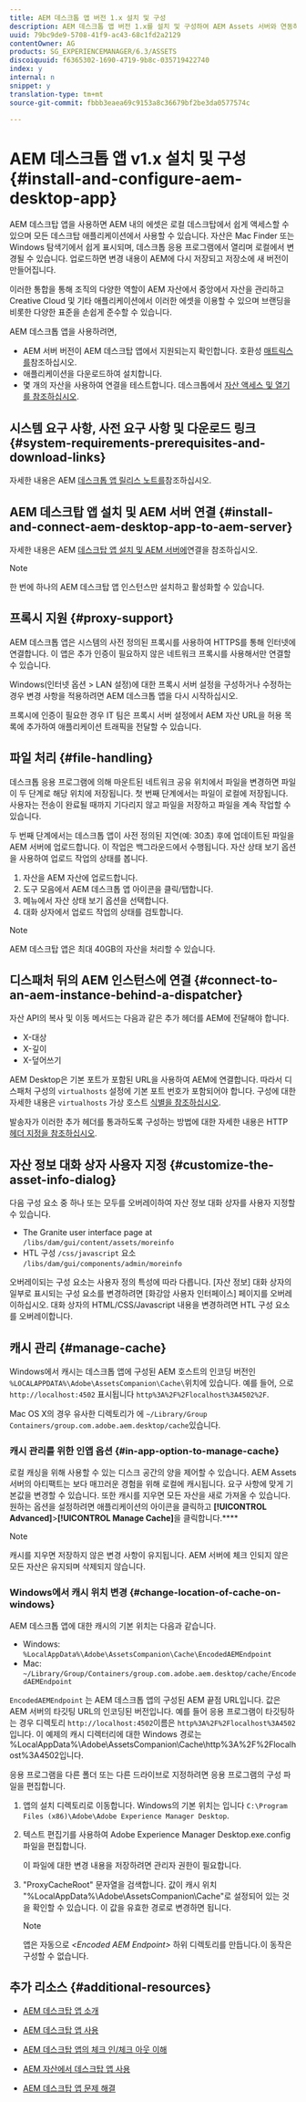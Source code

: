 ```yaml
---
title: AEM 데스크톱 앱 버전 1.x 설치 및 구성
description: AEM 데스크톱 앱 버전 1.x를 설치 및 구성하여 AEM Assets 서버와 연동하고 자산을 데스크탑에서 드라이브로 마운트할 수 있습니다.
uuid: 79bc9de9-5708-41f9-ac43-68c1fd2a2129
contentOwner: AG
products: SG_EXPERIENCEMANAGER/6.3/ASSETS
discoiquuid: f6365302-1690-4719-9b8c-035719422740
index: y
internal: n
snippet: y
translation-type: tm+mt
source-git-commit: fbbb3eaea69c9153a8c36679bf2be3da0577574c

---
```



# AEM 데스크톱 앱 v1.x 설치 및 구성 {#install-and-configure-aem-desktop-app}

AEM 데스크탑 앱을 사용하면 AEM 내의 에셋은 로컬 데스크탑에서 쉽게 액세스할 수 있으며 모든 데스크탑 애플리케이션에서 사용할 수 있습니다. 자산은 Mac Finder 또는 Windows 탐색기에서 쉽게 표시되며, 데스크톱 응용 프로그램에서 열리며 로컬에서 변경될 수 있습니다. 업로드하면 변경 내용이 AEM에 다시 저장되고 저장소에 새 버전이 만들어집니다.

이러한 통합을 통해 조직의 다양한 역할이 AEM 자산에서 중앙에서 자산을 관리하고 Creative Cloud 및 기타 애플리케이션에서 이러한 에셋을 이용할 수 있으며 브랜딩을 비롯한 다양한 표준을 손쉽게 준수할 수 있습니다.

AEM 데스크톱 앱을 사용하려면,

* AEM 서버 버전이 AEM 데스크탑 앱에서 지원되는지 확인합니다. 호환성 [매트릭스를](release-notes-of-v1.md#compatibilitymatrix)참조하십시오.
* 애플리케이션을 다운로드하여 설치합니다.
* 몇 개의 자산을 사용하여 연결을 테스트합니다. 데스크톱에서 [자산 액세스 및 열기를 참조하십시오](use-app-v1.md#openondesktop).

## 시스템 요구 사항, 사전 요구 사항 및 다운로드 링크 {#system-requirements-prerequisites-and-download-links}

자세한 내용은 AEM [데스크톱 앱 릴리스 노트를](release-notes-of-v1.md)참조하십시오.

## AEM 데스크탑 앱 설치 및 AEM 서버 연결 {#install-and-connect-aem-desktop-app-to-aem-server}

자세한 내용은 AEM [데스크탑 앱 설치 및 AEM 서버에](use-app-v1.md#installandconnect)연결을 참조하십시오.

>[!NOTE]
>
>한 번에 하나의 AEM 데스크탑 앱 인스턴스만 설치하고 활성화할 수 있습니다.

## 프록시 지원 {#proxy-support}

AEM 데스크톱 앱은 시스템의 사전 정의된 프록시를 사용하여 HTTPS를 통해 인터넷에 연결합니다. 이 앱은 추가 인증이 필요하지 않은 네트워크 프록시를 사용해서만 연결할 수 있습니다.

Windows(인터넷 옵션 > LAN 설정)에 대한 프록시 서버 설정을 구성하거나 수정하는 경우 변경 사항을 적용하려면 AEM 데스크톱 앱을 다시 시작하십시오.

프록시에 인증이 필요한 경우 IT 팀은 프록시 서버 설정에서 AEM 자산 URL을 허용 목록에 추가하여 애플리케이션 트래픽을 전달할 수 있습니다.

## 파일 처리 {#file-handling}

데스크톱 응용 프로그램에 의해 마운트된 네트워크 공유 위치에서 파일을 변경하면 파일이 두 단계로 해당 위치에 저장됩니다. 첫 번째 단계에서는 파일이 로컬에 저장됩니다. 사용자는 전송이 완료될 때까지 기다리지 않고 파일을 저장하고 파일을 계속 작업할 수 있습니다.

두 번째 단계에서는 데스크톱 앱이 사전 정의된 지연(예: 30초) 후에 업데이트된 파일을 AEM 서버에 업로드합니다. 이 작업은 백그라운드에서 수행됩니다. 자산 상태 보기 옵션을 사용하여 업로드 작업의 상태를 봅니다.

1. 자산을 AEM 자산에 업로드합니다.
1. 도구 모음에서 AEM 데스크톱 앱 아이콘을 클릭/탭합니다.
1. 메뉴에서 자산 상태 보기 옵션을 선택합니다.
1. 대화 상자에서 업로드 작업의 상태를 검토합니다.

>[!NOTE]
>
>AEM 데스크탑 앱은 최대 40GB의 자산을 처리할 수 있습니다.

## 디스패처 뒤의 AEM 인스턴스에 연결 {#connect-to-an-aem-instance-behind-a-dispatcher}

자산 API의 복사 및 이동 메서드는 다음과 같은 추가 헤더를 AEM에 전달해야 합니다.

* X-대상
* X-깊이
* X-덮어쓰기

AEM Desktop은 기본 포트가 포함된 URL을 사용하여 AEM에 연결합니다. 따라서 디스패처 구성의 `virtualhosts` 설정에 기본 포트 번호가 포함되어야 합니다. 구성에 대한 자세한 내용은 `virtualhosts` 가상 호스트 [식별을 참조하십시오](https://docs.adobe.com/content/help/en/experience-manager-dispatcher/using/configuring/dispatcher-configuration.html#identifying-virtual-hosts-virtualhosts).

발송자가 이러한 추가 헤더를 통과하도록 구성하는 방법에 대한 자세한 내용은 HTTP [헤더 지정을 참조하십시오](https://docs.adobe.com/content/help/en/experience-manager-dispatcher/using/configuring/dispatcher-configuration.html#specifying-the-http-headers-to-pass-through-clientheaders).

## 자산 정보 대화 상자 사용자 지정 {#customize-the-asset-info-dialog}

다음 구성 요소 중 하나 또는 모두를 오버레이하여 자산 정보 대화 상자를 사용자 지정할 수 있습니다.

* The Granite user interface page at `/libs/dam/gui/content/assets/moreinfo`
* HTL 구성 `/css/javascript` 요소 `/libs/dam/gui/components/admin/moreinfo`

오버레이되는 구성 요소는 사용자 정의 특성에 따라 다릅니다. [자산 정보] 대화 상자의 일부로 표시되는 구성 요소를 변경하려면 [화강암 사용자 인터페이스] 페이지를 오버레이하십시오. 대화 상자의 HTML/CSS/Javascript 내용을 변경하려면 HTL 구성 요소를 오버레이합니다.

## 캐시 관리 {#manage-cache}

Windows에서 캐시는 데스크톱 앱에 구성된 AEM 호스트의 인코딩 버전인 `%LOCALAPPDATA%\Adobe\AssetsCompanion\Cache\`위치에 있습니다. 예를 들어, 으로 `http://localhost:4502` 표시됩니다 `http%3A%2F%2Flocalhost%3A4502%2F`.

Mac OS X의 경우 유사한 디렉토리가 에 `~/Library/Group Containers/group.com.adobe.aem.desktop/cache`있습니다.

### 캐시 관리를 위한 인앱 옵션 {#in-app-option-to-manage-cache}

로컬 캐싱을 위해 사용할 수 있는 디스크 공간의 양을 제어할 수 있습니다. AEM Assets 서버의 아티팩트는 보다 매끄러운 경험을 위해 로컬에 캐시됩니다. 요구 사항에 맞게 기본값을 변경할 수 있습니다. 또한 캐시를 지우면 모든 자산을 새로 가져올 수 있습니다. 원하는 옵션을 설정하려면 애플리케이션의 아이콘을 클릭하고 **[!UICONTROL Advanced]**>**[!UICONTROL Manage Cache]**&#x200B;을 클릭합니다.****

>[!NOTE]
>
>캐시를 지우면 저장하지 않은 변경 사항이 유지됩니다. AEM 서버에 체크 인되지 않은 모든 자산은 유지되며 삭제되지 않습니다.

### Windows에서 캐시 위치 변경 {#change-location-of-cache-on-windows}

AEM 데스크톱 앱에 대한 캐시의 기본 위치는 다음과 같습니다.

* Windows: `%LocalAppData%\Adobe\AssetsCompanion\Cache\EncodedAEMEndpoint`
* Mac: `~/Library/Group/Containers/group.com.adobe.aem.desktop/cache/EncodedAEMEndpoint`

`EncodedAEMEndpoint` 는 AEM 데스크톱 앱의 구성된 AEM 끝점 URL입니다. 값은 AEM 서버의 타깃팅 URL의 인코딩된 버전입니다. 예를 들어 응용 프로그램이 타깃팅하는 경우 디렉토리 `http://localhost:4502`이름은 `http%3A%2F%2Flocalhost%3A4502`입니다. 이 예제의 캐시 디렉터리에 대한 Windows 경로는 %LocalAppData%\Adobe\AssetsCompanion\Cache\http%3A%2F%2Flocalhost%3A4502입니다.

응용 프로그램을 다른 폴더 또는 다른 드라이브로 지정하려면 응용 프로그램의 구성 파일을 편집합니다.

1. 앱의 설치 디렉토리로 이동합니다. Windows의 기본 위치는 입니다 `C:\Program Files (x86)\Adobe\Adobe Experience Manager Desktop`.
1. 텍스트 편집기를 사용하여 Adobe Experience Manager Desktop.exe.config 파일을 편집합니다.

   이 파일에 대한 변경 내용을 저장하려면 관리자 권한이 필요합니다.

1. &quot;ProxyCacheRoot&quot; 문자열을 검색합니다. 값이 캐시 위치 &quot;%LocalAppData%\Adobe\AssetsCompanion\Cache&quot;로 설정되어 있는 것을 확인할 수 있습니다. 이 값을 유효한 경로로 변경하면 됩니다.

   >[!NOTE]
   >
   >앱은 자동으로 *&lt;Encoded AEM Endpoint>* 하위 디렉토리를 만듭니다.이 동작은 구성할 수 없습니다.

## 추가 리소스 {#additional-resources}

* [AEM 데스크탑 앱 소개](https://helpx.adobe.com/experience-manager/kt/eseminars/ccoo-aem-desktop-app.html)
* [AEM 데스크탑 앱 사용](use-app-v1.md)

* [AEM 데스크탑 앱의 체크 인/체크 아웃 이해](https://helpx.adobe.com/experience-manager/kt/assets/using/checkin-checkout-technical-video-understand.html)
* [AEM 자산에서 데스크탑 앱 사용](https://helpx.adobe.com/experience-manager/kt/assets/using/checkin-checkout-technical-video-understand.html)
* [AEM 데스크탑 앱 문제 해결](troubleshoot-app-v1.md)